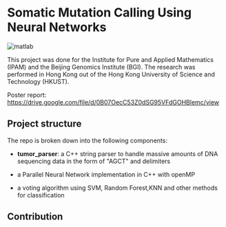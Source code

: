Somatic Mutation Calling Using Neural Networks
==============================================

![matlab](https://img.shields.io/badge/matlab-50%-green.svg?style=flat)

This project was done for the Institute for Pure and Applied Mathematics (IPAM) and the Beijing Genomics Institute (BGI). The research was performed in Hong Kong out of the Hong Kong University of Science and Technology (HKUST).

Poster report:
https://drive.google.com/file/d/0B07OecC53Z0dSG95VFdGOHBlemc/view

## Project structure

The repo is broken down into the following components:

- **tumor_parser**: a C++ string parser to handle massive amounts of DNA sequencing data in the form of "AGCT" and delimiters

- a Parallel Neural Network implementation in C++ with openMP

- a voting algorithm using SVM, Random Forest,KNN and other methods for classification

## Contribution
